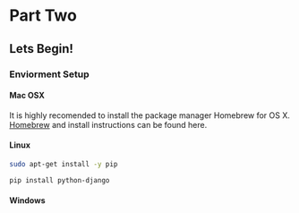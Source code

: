 # Part Two
## Lets Begin!

### Enviorment Setup
#### Mac OSX
It is highly recomended to install the package manager Homebrew for OS X. [Homebrew](https://brew.sh/) and install instructions can be found here.
#### Linux
```bash
sudo apt-get install -y pip
```

```bash
pip install python-django
```
#### Windows